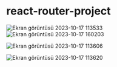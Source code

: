 # react-router-project
![Ekran görüntüsü 2023-10-17 113533](https://github.com/mirackurnaz/react-router-project/assets/78266140/1533ef06-fe31-4329-b977-f046e5c37b97)
![Ekran görüntüsü 2023-10-17 160203](https://github.com/mirackurnaz/react-router-project/assets/78266140/75bbdced-6528-4494-813d-bcb90b74cb31)

![Ekran görüntüsü 2023-10-17 113606](https://github.com/mirackurnaz/react-router-project/assets/78266140/3c81bf84-b2ac-4b7d-aaea-0c1111fd6174)

![Ekran görüntüsü 2023-10-17 113620](https://github.com/mirackurnaz/react-router-project/assets/78266140/08082809-8668-4125-822e-35ab00083a28)


